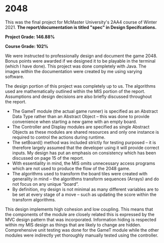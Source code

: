 # 2048
This was the final project for McMaster University's 2AA4 course of Winter 2021. **The report/documentation is titled "spec" in Design Specifcations.**

**Project Grade: 146.88%**

**Course Grade: 102%**

We were instructed to professionally design and document the game 2048. Bonus points were awarded if we designed it to be playable in the terminal (which I have done). This project was done completely with Java. The images within the documentation were created by me using varying software.

The design portion of this project was completely up to us. The algorithms used are mathematically outlined within the MIS portion of the report. Assumptions and design decisions are also briefly discussed throughout the report. 

- The GameT module (the actual game runner) is specified as an Abstract Data Type rather than an Abstract Object – this was done to provide convenience when starting a new game with an empty board.
- The Controller and Display modules are specified as single Abstract Objects as these modules are shared resources and only one instance is required to control the actions during runtime.
- The setBoard() method was included strictly for testing purposed – it is therefore largely assumed that the developer using it will provide correct inputs. My design has put an emphasis on consistency which has been discussed on page 15 of the report.
- With essentiality in mind, the MIS omits unnecessary access programs which are not used to produce the flow of the 2048 game.
- The algorithms used to transform the board tiles were created with generality in mind – the algorithms transform sequences (Arrays) and do not focus on any unique “board”.
- By definition, my design is not minimal as many different variables are to be set at every stage of a move – such as updating the score within the transform algorithms.

This design implements high cohesion and low coupling. This means that the components of the module are closely related this is expressed by the MVC design pattern that was incorporated. Information hiding is respected within my MIS design as things that are likely to change are hidden. Comprehensive unit testing was done for the GameT module while the other modules were indirectly yet thoroughly manually tested using the controller.
